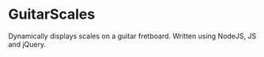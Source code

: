 # GuitarScales
Dynamically displays scales on a guitar fretboard. Written using NodeJS, JS and jQuery.
